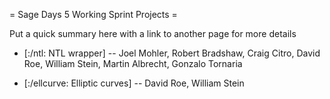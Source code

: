 = Sage Days 5 Working Sprint Projects =

Put a quick summary here with a link to another page for more details

   * [:/ntl: NTL wrapper] --  Joel Mohler,  Robert Bradshaw, Craig Citro, David Roe, William Stein, Martin Albrecht, Gonzalo Tornaria
   
   * [:/ellcurve: Elliptic curves] -- David Roe, William Stein
        
   
